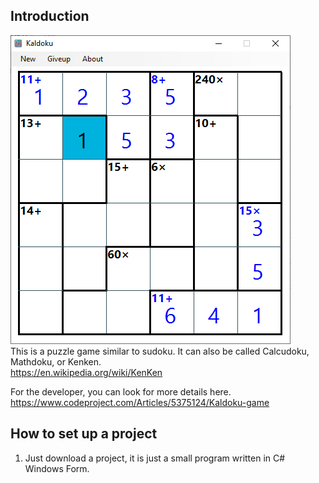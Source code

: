 



## Introduction  
![UI](https://raw.githubusercontent.com/KDevZilla/ImageUpload/main/Kaldoku/Kaldoku_01.png)     
This is a puzzle game similar to sudoku. It can also be called Calcudoku, Mathdoku, or Kenken.  
https://en.wikipedia.org/wiki/KenKen  

For the developer, you can look for more details here.  
https://www.codeproject.com/Articles/5375124/Kaldoku-game  


## How to set up a project
1. Just download a project, it is just a small program written in C# Windows Form.

